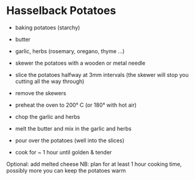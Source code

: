 # Hasselback Potatoes

- baking potatoes (starchy)
- butter
- garlic, herbs (rosemary, oregano, thyme ...)

- skewer the potatoes with a wooden or metal needle
- slice the potatoes halfway at 3mm intervals (the skewer will stop you cutting all the way through)
- remove the skewers
- preheat the oven to 200° C (or 180° with hot air)
- chop the garlic and herbs
- melt the butter and mix in the garlic and herbs
- pour over the potatoes (well into the slices)
- cook for ~ 1 hour until golden & tender

Optional: add melted cheese
NB: plan for at least 1 hour cooking time, possibly more
you can keep the potatoes warm


